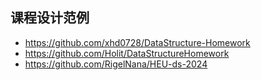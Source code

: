 ## 课程设计范例

- https://github.com/xhd0728/DataStructure-Homework
- https://github.com/Holit/DataStructureHomework
- https://github.com/RigelNana/HEU-ds-2024
